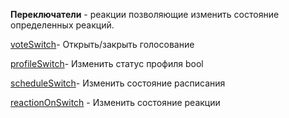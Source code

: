 
**Переключатели** - реакции позволяющие изменить состояние определенных реакций.


[voteSwitch](/docs-test/admin/switch/voteopen)- Открыть/закрыть голосование
 
[profileSwitch](/docs-test/admin/switch/profileswitch)- Изменить статус профиля bool
 
[scheduleSwitch](/docs-test/admin/switch/scheduleswitch)- Изменить состояние расписания
 
[reactionOnSwitch](/docs-test/admin/switch/reactionswitch) - Изменить состояние реакции


  
